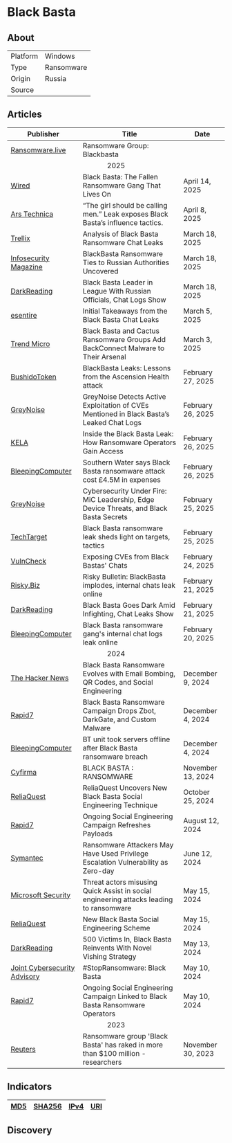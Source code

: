 <h1>Black Basta</h1>

<h2>About</h2>
<table>
  <tr>
    <td>Platform</td>
    <td>Windows</td>
  </tr>
  <tr>
    <td>Type</td>
    <td>Ransomware</td>
  </tr>
  <tr>
    <td>Origin</td>
    <td>Russia</td>
  </tr>
  <tr>
    <td>Source</td>
    <td>
      <a href=""></a>
    </td>
  </tr>
</table>

<h2>Articles</h2>
<table>
  <thead>
    <tr>
      <th>Publisher</th>
      <th>Title</th>
      <th>Date</th>
    </tr>
  </thead>
  <tbody>
    <tr>
      <td>
        <a href="https://www.ransomware.live/group/blackbasta">Ransomware.live</a>
      </td>
      <td>Ransomware Group: Blackbasta</td>
      <td></td>
    </tr>
    <tr>
      <td colspan="100" align="center">2025</td>
    </tr>    
    <tr>
      <td>
        <a href="https://www.wired.com/story/black-basta-ransomware-gang/">Wired</a>
      </td>
      <td>Black Basta: The Fallen Ransomware Gang That Lives On</td>
      <td>April 14, 2025</td>
    </tr>
    <tr>
      <td>
        <a href="https://arstechnica.com/security/2025/04/leaked-messages-expose-trade-secrets-of-prolific-black-basta-ransomware-group/">Ars Technica</a>
      </td>
      <td>“The girl should be calling men.” Leak exposes Black Basta’s influence tactics.</td>
      <td>April 8, 2025</td>
    </tr>
    <tr>
      <td>
        <a href="https://www.trellix.com/blogs/research/analysis-of-black-basta-ransomware-chat-leaks/">Trellix</a>
      </td>
      <td>Analysis of Black Basta Ransomware Chat Leaks</td>
      <td>March 18, 2025</td>
    </tr>
    <tr>
      <td>
        <a href="https://www.infosecurity-magazine.com/news/blackbasta-ransomwares-ties-russia/">Infosecurity Magazine</a>
      </td>
      <td>BlackBasta Ransomware Ties to Russian Authorities Uncovered</td>
      <td>March 18, 2025</td>
    </tr>
    <tr>
      <td>
        <a href="https://www.darkreading.com/threat-intelligence/black-basta-league-russian-officials-chat-logs">DarkReading</a>
      </td>
      <td>Black Basta Leader in League With Russian Officials, Chat Logs Show</td>
      <td>March 18, 2025</td>
    </tr>
    <tr>
      <td>
        <a href="https://www.esentire.com/blog/initial-takeaways-from-the-black-basta-chat-leaks">esentire</a>
      </td>
      <td>Initial Takeaways from the Black Basta Chat Leaks</td>
      <td>March 5, 2025</td>
    </tr>
    <tr>
      <td>
        <a href="https://www.trendmicro.com/en_us/research/25/b/black-basta-cactus-ransomware-backconnect.html">Trend Micro</a>
      </td>
      <td>Black Basta and Cactus Ransomware Groups Add BackConnect Malware to Their Arsenal</td>
      <td>March 3, 2025</td>
    </tr>
    <tr>
      <td>
        <a href="https://blog.bushidotoken.net/2025/02/blackbasta-leaks-lessons-from-ascension.html">BushidoToken</a>
      </td>
      <td>BlackBasta Leaks: Lessons from the Ascension Health attack</td>
      <td>February 27, 2025</td>
    </tr>
    <tr>
      <td>
        <a href="https://www.greynoise.io/blog/greynoise-detects-active-exploitation-cves-black-bastas-leaked-chat-logs">GreyNoise</a>
      </td>
      <td>GreyNoise Detects Active Exploitation of CVEs Mentioned in Black Basta’s Leaked Chat Logs</td>
      <td>February 26, 2025</td>
    </tr>
    <tr>
      <td>
        <a href="https://info.ke-la.com/hubfs/Reports/KELA%20Report%20-%20Black%20Basta%20Leak_%20How%20Ransomware%20Operators%20Gain%20Access.pdf">KELA</a>
      </td>
      <td>Inside the Black Basta Leak: How Ransomware Operators Gain Access</td>
      <td>February 26, 2025</td>
    </tr>
    <tr>
      <td>
        <a href="https://www.bleepingcomputer.com/news/security/southern-water-says-black-basta-ransomware-attack-cost-45m-in-expenses/">BleepingComputer</a>
      </td>
      <td>Southern Water says Black Basta ransomware attack cost £4.5M in expenses</td>
      <td>February 26, 2025</td>
    </tr>
    <tr>
      <td>
        <a href="https://www.greynoise.io/storm-watch-episodes/cybersecurity-under-fire-mic-leadership-edge-device-threats-and-black-basta-secrets">GreyNoise</a>
      </td>
      <td>Cybersecurity Under Fire: MiC Leadership, Edge Device Threats, and Black Basta Secrets</td>
      <td>February 25, 2025</td>
    </tr>
    <tr>
      <td>
        <a href="https://www.techtarget.com/searchsecurity/news/366619641/Black-Basta-ransomware-leak-sheds-light-on-targets-tactics">TechTarget</a>
      </td>
      <td>Black Basta ransomware leak sheds light on targets, tactics</td>
      <td>February 25, 2025</td>
    </tr>
    <tr>
      <td>
        <a href="https://vulncheck.com/blog/black-basta-chats">VulnCheck</a>
      </td>
      <td>Exposing CVEs from Black Bastas' Chats</td>
      <td>February 24, 2025</td>
    </tr>
    <tr>
      <td>
        <a href="https://news.risky.biz/risky-bulletin-blackbasta-implodes-internal-chats-leak-online/">Risky.Biz</a>
      </td>
      <td>Risky Bulletin: BlackBasta implodes, internal chats leak online</td>
      <td>February 21, 2025</td>
    </tr>
    <tr>
      <td>
        <a href="https://www.darkreading.com/threat-intelligence/black-basta-goes-dark-infighting-chat-leaks">DarkReading</a>
      </td>
      <td>Black Basta Goes Dark Amid Infighting, Chat Leaks Show</td>
      <td>February 21, 2025</td>
    </tr>
    <tr>
      <td>
        <a href="https://www.bleepingcomputer.com/news/security/black-basta-ransomware-gang-s-internal-chat-logs-leak-online/">BleepingComputer</a>
      </td>
      <td>Black Basta ransomware gang's internal chat logs leak online</td>
      <td>February 20, 2025</td>
    </tr>
    <tr>
      <td colspan="100" align="center">2024</td>
    </tr>
    <tr>
      <td>
        <a href="https://thehackernews.com/2024/12/black-basta-ransomware-evolves-with.html">The Hacker News</a>
      </td>
      <td>Black Basta Ransomware Evolves with Email Bombing, QR Codes, and Social Engineering</td>
      <td>December 9, 2024</td>
    </tr>
    <tr>
      <td>
        <a href="https://www.rapid7.com/blog/post/2024/12/04/black-basta-ransomware-campaign-drops-zbot-darkgate-and-custom-malware/">Rapid7</a>
      </td>
      <td>Black Basta Ransomware Campaign Drops Zbot, DarkGate, and Custom Malware</td>
      <td>December 4, 2024</td>
    </tr>
    <tr>
      <td>
        <a href="https://www.bleepingcomputer.com/news/security/bt-conferencing-division-took-servers-offline-after-black-basta-ransomware-attack/">BleepingComputer</a>
      </td>
      <td>BT unit took servers offline after Black Basta ransomware breach</td>
      <td>December 4, 2024</td>
    </tr>
    <tr>
      <td>
        <a href="https://www.cyfirma.com/research/black-basta-ransomware/">Cyfirma</a>
      </td>
      <td>BLACK BASTA : RANSOMWARE</td>
      <td>November 13, 2024</td>
    </tr>
    <tr>
      <td>
        <a href="https://www.reliaquest.com/blog/black-basta-social-engineering-technique-microsoft-teams/">ReliaQuest</a>
      </td>
      <td>ReliaQuest Uncovers New Black Basta Social Engineering Technique</td>
      <td>October 25, 2024</td>
    </tr>
    <tr>
      <td>
        <a href="https://www.rapid7.com/blog/post/2024/08/12/ongoing-social-engineering-campaign-refreshes-payloads/">Rapid7</a>
      </td>
      <td>Ongoing Social Engineering Campaign Refreshes Payloads</td>
      <td>August 12, 2024</td>
    </tr>
    <tr>
      <td>
        <a href="https://www.security.com/threat-intelligence/black-basta-ransomware-zero-day">Symantec</a>
      </td>
      <td>Ransomware Attackers May Have Used Privilege Escalation Vulnerability as Zero-day</td>
      <td>June 12, 2024</td>
    </tr>
    <tr>
      <td>
        <a href="https://www.microsoft.com/en-us/security/blog/2024/05/15/threat-actors-misusing-quick-assist-in-social-engineering-attacks-leading-to-ransomware/">Microsoft Security</a>
      </td>
      <td>Threat actors misusing Quick Assist in social engineering attacks leading to ransomware</td>
      <td>May 15, 2024</td>
    </tr>
    <tr>
      <td>
        <a href="https://www.reliaquest.com/blog/new-black-basta-social-engineering-scheme/">ReliaQuest</a>
      </td>
      <td>New Black Basta Social Engineering Scheme</td>
      <td>May 15, 2024</td>
    </tr>
    <tr>
      <td>
        <a href="https://www.darkreading.com/cyberattacks-data-breaches/500-victims-later-black-basta-reinvents-novel-vishing-strategy">DarkReading</a>
      </td>
      <td>500 Victims In, Black Basta Reinvents With Novel Vishing Strategy</td>
      <td>May 13, 2024</td>
    </tr>
    <tr>
      <td>
        <a href="https://www.cisa.gov/sites/default/files/2024-05/aa24-131a-joint-csa-stopransomware-black-basta_1.pdf">Joint Cybersecurity Advisory</a>
      </td>
      <td>#StopRansomware: Black Basta</td>
      <td>May 10, 2024</td>
    </tr>
    <tr>
      <td>
        <a href="https://www.rapid7.com/blog/post/2024/05/10/ongoing-social-engineering-campaign-linked-to-black-basta-ransomware-operators/">Rapid7</a>
      </td>
      <td>Ongoing Social Engineering Campaign Linked to Black Basta Ransomware Operators</td>
      <td>May 10, 2024</td>
    </tr>
    <tr>
      <td colspan="100" align="center">2023</td>
    </tr>
    <tr>
      <td>
        <a href="https://www.reuters.com/technology/cybersecurity/researchers-say-russia-linked-ransomware-group-has-raked-more-than-100-million-2023-11-29/">Reuters</a>
      </td>
      <td>Ransomware group 'Black Basta' has raked in more than $100 million -researchers</td>
      <td>November 30, 2023</td>
    </tr>
  </tbody>
</table>

<h2>Indicators</h2>
<table>
  <thead>
    <tr>
      <th>
        <a href="https://github.com/PudgyDragon/Threat-Intel/blob/main/All/Black%20Basta%20Ransomware/samples.md5">MD5</a>
      </th>
      <th>
        <a href="https://github.com/PudgyDragon/Threat-Intel/blob/main/All/Black%20Basta%20Ransomware/samples.sha256">SHA256</a>
      </th>
      <th>
        <a href="https://github.com/PudgyDragon/Threat-Intel/blob/main/All/Black%20Basta%20Ransomware/IPs.txt">IPv4</a>
      </th>
      <th>
        <a href="https://github.com/PudgyDragon/Threat-Intel/blob/main/All/Black%20Basta%20Ransomware/uri.txt">URI</a>
      </th>
    </tr>
  </thead>
</table>


<h2>Discovery</h2>

